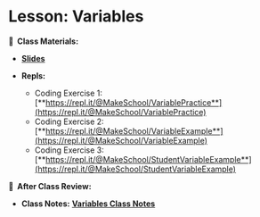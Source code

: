 <!-- .slide: data-background="./Images/header.svg" data-background-repeat="none" data-background-size="40% 40%" data-background-position="center 10%" class="header" -->

# Lesson: Variables

<!-- Put a link to the slides so that students can find them -->

**📝 &nbsp;Class Materials:**

  <!-- Put a link to the slides -->

- [**Slides**](https://docs.google.com/presentation/d/13rjgdi8tUD28S3ItSQEAPShqvxGmtcyc8hJxlKz8ZjY/edit?usp=drive_web&ouid=118040253597909891899)
- **Repls:**

  - Coding Exercise 1: [**https://repl.it/@MakeSchool/VariablePractice**](https://repl.it/@MakeSchool/VariablePractice)
  - Coding Exercise 2: [**https://repl.it/@MakeSchool/VariableExample**](https://repl.it/@MakeSchool/VariableExample)
  - Coding Exercise 3: [**https://repl.it/@MakeSchool/StudentVariableExample**](https://repl.it/@MakeSchool/StudentVariableExample)

**📖 &nbsp;After Class Review:**

- **Class Notes:** [**Variables Class Notes**](https://docs.google.com/document/d/1WWzFFG97rWNiUE1y6JkTI2ZXG0lHQOkLFxQns6PLcSU/edit?usp=sharing)
  <!-- > -->
